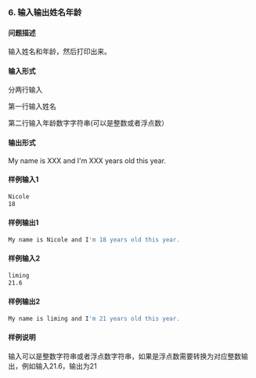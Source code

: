 ### 6. 输入输出姓名年龄

#### 问题描述

输入姓名和年龄，然后打印出来。

#### 输入形式

分两行输入

第一行输入姓名

第二行输入年龄数字字符串(可以是整数或者浮点数）

#### 输出形式

My name is XXX and I'm XXX years old this year.

#### 样例输入1

```bash
Nicole
18
```

#### 样例输出1

```bash
My name is Nicole and I'm 18 years old this year.
```

#### 样例输入2

```bash
liming
21.6
```
#### 样例输出2

```bash
My name is liming and I'm 21 years old this year.
```

#### 样例说明

输入可以是整数字符串或者浮点数字符串，如果是浮点数需要转换为对应整数输出，例如输入21.6，输出为21

